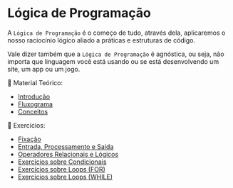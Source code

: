 # Lógica de Programação

A `Lógica de Programação` é o começo de tudo, através dela, aplicaremos o nosso raciocínio lógico aliado a práticas e estruturas de código.

Vale dizer também que a `Lógica de Programação` é agnóstica, ou seja, não importa que linguagem você está usando ou se está desenvolvendo um site, um app ou um jogo.

📖 Material Teórico:
* [Introdução](introducao.md)
* [Fluxograma](fluxograma.md)
* [Conceitos](conceitos.md)

💪 Exercícios:
* [Fixação](exercicios/fixacao.md)
* [Entrada, Processamento e Saída](exercicios/basicos.md)
* [Operadores Relacionais e Lógicos](exercicios/relacionais_logicos.md)
* [Exercícios sobre Condicionais](exercicios/condicionais.md)
* [Exercícios sobre Loops (FOR)](exercicios/loops_for.md)
* [Exercícios sobre Loops (WHILE)](exercicios/loops_while.md)
